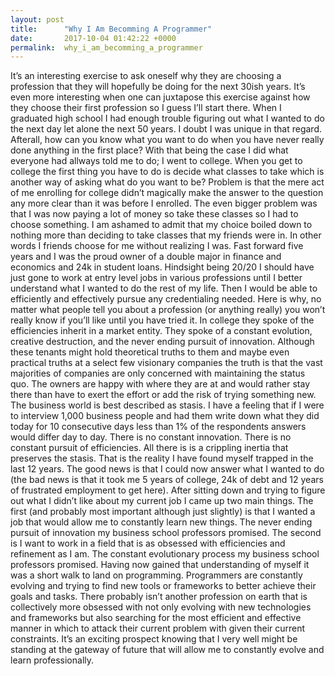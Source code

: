 ```yaml
---
layout: post
title:      "Why I Am Becomming A Programmer"
date:       2017-10-04 01:42:22 +0000
permalink:  why_i_am_becomming_a_programmer
---
```



It’s an interesting exercise to ask oneself why they are choosing a profession that they will hopefully be doing for the next 30ish years. It’s even more interesting when one can juxtapose this exercise against how they choose their first profession so I guess I’ll start there. When I graduated high school I had enough trouble figuring out what I wanted to do the next day let alone the next 50 years. I doubt I was unique in that regard. Afterall, how can you know what you want to do when you have never really done anything in the first place? With that being the case I did what everyone had allways told me to do; I went to college. When you get to college the first thing you have to do is decide what classes to take which is another way of asking what do you want to be? Problem is that the mere act of me enrolling for college didn’t magically make the answer to the question any more clear than it was before I enrolled. The even bigger problem was that I was now paying a lot of money so take these classes so I had to choose something. I am ashamed to admit that my choice boiled down to nothing more than deciding to take classes that my friends were in. In other words I friends choose for me without realizing I was. Fast forward five years and I was the proud owner of a double major in finance and economics and 24k in student loans. 
	Hindsight being 20/20 I should have just gone to work at entry level jobs in various professions until I better understand what I wanted to do the rest of my life. Then I would be able to efficiently and effectively pursue any credentialing needed. Here is why, no matter what people tell you about a profession (or anything really) you won’t really know if you’ll like until you have tried it. In college they spoke of the efficiencies inherit in a market entity. They spoke of a constant evolution, creative destruction, and the never ending pursuit of innovation. Although these tenants might hold theoretical truths to them and maybe even practical truths at a select few visionary companies the truth is that the vast majorities of companies are only concerned with maintaining the status quo. The owners are happy with where they are at and would rather stay there than have to exert the effort or add the risk of trying something new. The business world is best described as stasis. I have a feeling that if I were to interview 1,000 business people and had them write down what they did today for 10 consecutive days less than 1% of the respondents answers would differ day to day. There is no constant innovation. There is no constant pursuit of efficiencies. All there is is a crippling inertia that preserves the stasis.
	That is the reality I have found myself trapped in the last 12 years. The good news is that I could now answer what I wanted to do (the bad news is that it took me 5 years of college, 24k of debt and 12 years of frustrated employment to get here). After sitting down and trying to figure out what I didn’t like about my current job I came up two main things. The first (and probably most important although just slightly) is that I wanted a job that would allow me to constantly learn new things. The never ending pursuit of innovation my business school professors promised. The second is I want to work in a field that is as obsessed with efficiencies and refinement as I am. The constant evolutionary process my business school professors promised.
	Having now gained that understanding of myself it was a short walk to land on programming. Programmers are constantly evolving and trying to find new tools or frameworks to better achieve their goals and tasks. There probably isn’t another profession on earth that is collectively more obsessed with not only evolving with new technologies and frameworks but also searching for the most efficient and effective manner in which to attack their current problem with given their current constraints. It’s an exciting prospect knowing that I very well might be standing at the gateway of future that will allow me to constantly evolve and learn professionally.
